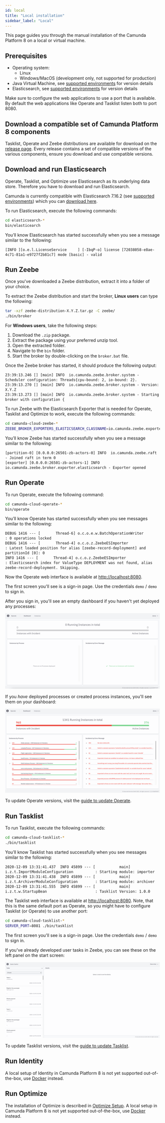 ```yaml
---
id: local
title: "Local installation"
sidebar_label: "Local"
---
```


This page guides you through the manual installation of the Camunda Platform 8 on a local or virtual machine.

## Prerequisites

- Operating system:
  - Linux
  - Windows/MacOS (development only, not supported for production)
- Java Virtual Machine, see [supported environments](/docs/reference/supported-environments/) for version details
- Elasticsearch, see [supported environments](/docs/reference/supported-environments/) for version details

Make sure to configure the web applications to use a port that is available. By default the web applications like Operate and Tasklist listen both to port 8080.

## Download a compatible set of Camunda Platform 8 components

Tasklist, Operate and Zeebe distributions are available for download on the [release page](https://github.com/camunda/zeebe/releases). Every release contains a set of compatible versions of the various components, ensure you download and use compatible versions.

## Download and run Elasticsearch

Operate, Tasklist, and Optimize use Elasticsearch as its underlying data store. Therefore you have to download and run Elasticsearch.

Camunda is currently compatible with Elasticsearch 7.16.2 (see [supported environments](/docs/reference/supported-environments/)) which you can [download here](https://www.elastic.co/downloads/past-releases/elasticsearch-7-16-2).

To run Elasticsearch, execute the following commands:

```bash
cd elasticsearch-*
bin/elasticearch
```

You’ll know Elasticsearch has started successfully when you see a message similar to the following:

```log
[INFO ][o.e.l.LicenseService     ] [-IbqP-o] license [72038058-e8ae-4c71-81a1-e9727f2b81c7] mode [basic] - valid
```

## Run Zeebe

Once you've downloaded a Zeebe distribution, extract it into a folder of your choice.

To extract the Zeebe distribution and start the broker, **Linux users** can type the following:

```bash
tar -xzf zeebe-distribution-X.Y.Z.tar.gz -C zeebe/
./bin/broker
```

For **Windows users**, take the following steps:

1. Download the `.zip` package.
2. Extract the package using your preferred unzip tool.
3. Open the extracted folder.
4. Navigate to the `bin` folder.
5. Start the broker by double-clicking on the `broker.bat` file.

Once the Zeebe broker has started, it should produce the following output:

```log
23:39:13.246 [] [main] INFO  io.camunda.zeebe.broker.system - Scheduler configuration: Threads{cpu-bound: 2, io-bound: 2}.
23:39:13.270 [] [main] INFO  io.camunda.zeebe.broker.system - Version: X.Y.Z
23:39:13.273 [] [main] INFO  io.camunda.zeebe.broker.system - Starting broker with configuration {
```

To run Zeebe with the Elasticsearch Exporter that is needed for Operate, Tasklist and Optimize to work, execute the following commands:

```bash
cd camunda-cloud-zeebe-*
ZEEBE_BROKER_EXPORTERS_ELASTICSEARCH_CLASSNAME=io.camunda.zeebe.exporter.ElasticsearchExporter ./bin/broker
```

You’ll know Zeebe has started successfully when you see a message similar to the following:

```log
[partition-0] [0.0.0.0:26501-zb-actors-0] INFO  io.camunda.zeebe.raft - Joined raft in term 0
[exporter] [0.0.0.0:26501-zb-actors-1] INFO  io.camunda.zeebe.broker.exporter.elasticsearch - Exporter opened
```

## Run Operate

To run Operate, execute the following command:

```bash
cd camunda-cloud-operate-*
bin/operate
```

You’ll know Operate has started successfully when you see messages similar to the following:

```log
DEBUG 1416 --- [       Thread-6] o.c.o.e.w.BatchOperationWriter           : 0 operations locked
DEBUG 1416 --- [       Thread-4] o.c.o.z.ZeebeESImporter                  : Latest loaded position for alias [zeebe-record-deployment] and partitionId [0]: 0
INFO 1416 --- [       Thread-4] o.c.o.z.ZeebeESImporter                  : Elasticsearch index for ValueType DEPLOYMENT was not found, alias zeebe-record-deployment. Skipping.
```

Now the Operate web interface is available at [http://localhost:8080](http://localhost:8080).

The first screen you'll see is a sign-in page. Use the credentials `demo` / `demo` to sign in.

After you sign in, you'll see an empty dashboard if you haven't yet deployed any processes:

![operate-dash-no-processes](assets/operate-dashboard-no-processes_light.png)

If you _have_ deployed processes or created process instances, you'll see them on your dashboard:

![operate-dash-with-processes](assets/operate-introduction_light.png)

To update Operate versions, visit the [guide to update Operate](../../components/operate/userguide/updating-operate.md).

## Run Tasklist

To run Tasklist, execute the following commands:

```bash
cd camunda-cloud-tasklist-*
./bin/tasklist
```

You’ll know Tasklist has started successfully when you see messages similar to the following:

```log
2020-12-09 13:31:41.437  INFO 45899 --- [           main] i.z.t.ImportModuleConfiguration          : Starting module: importer
2020-12-09 13:31:41.438  INFO 45899 --- [           main] i.z.t.ArchiverModuleConfiguration        : Starting module: archiver
2020-12-09 13:31:41.555  INFO 45899 --- [           main] i.z.t.w.StartupBean                      : Tasklist Version: 1.0.0
```

The Tasklist web interface is available at [http://localhost:8080](http://localhost:8080). Note, that this is the same default port as Operate, so you might have to configure Tasklist (or Operate) to use another port:

```bash
cd camunda-cloud-tasklist-*
SERVER_PORT=8081 ./bin/tasklist
```

The first screen you'll see is a sign-in page. Use the credentials `demo` / `demo` to sign in.

If you've already developed user tasks in Zeebe, you can see these on the left panel on the start screen:

![tasklist-start-screen](assets/tasklist-start-screen_light.png)

To update Tasklist versions, visit the [guide to update Tasklist](../../components/tasklist/userguide/updating-tasklist.md).

## Run Identity

A local setup of Identity in Camunda Platform 8 is not yet supported out-of-the-box, use [Docker](../docker/) instead.

## Run Optimize

The installation of Optimize is described in [Optimize Setup](../optimize-deployment/install-and-start.md). A local setup in Camunda Platform 8 is not yet supported out-of-the-box, use [Docker](../docker/#optimize) instead.
